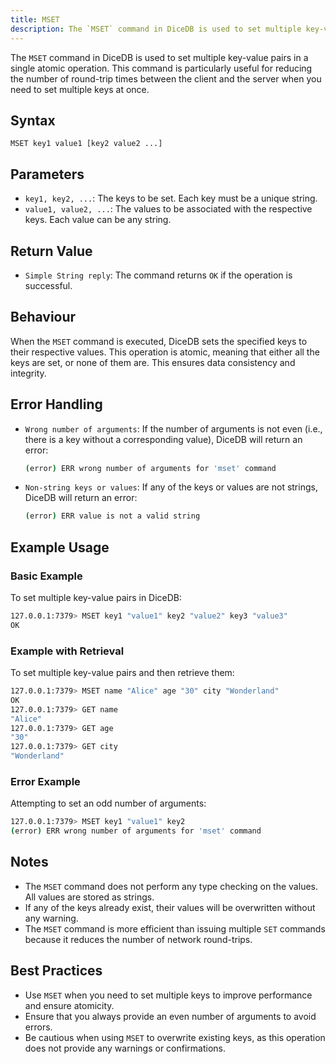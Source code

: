 ```yaml
---
title: MSET
description: The `MSET` command in DiceDB is used to set multiple key-value pairs in a single atomic operation. This command is particularly useful for reducing the number of round-trip times between the client and the server when you need to set multiple keys at once.
---
```


The `MSET` command in DiceDB is used to set multiple key-value pairs in a single atomic operation. This command is particularly useful for reducing the number of round-trip times between the client and the server when you need to set multiple keys at once.

## Syntax

```plaintext
MSET key1 value1 [key2 value2 ...]
```

## Parameters

- `key1, key2, ...`: The keys to be set. Each key must be a unique string.
- `value1, value2, ...`: The values to be associated with the respective keys. Each value can be any string.

## Return Value

- `Simple String reply`: The command returns `OK` if the operation is successful.

## Behaviour

When the `MSET` command is executed, DiceDB sets the specified keys to their respective values. This operation is atomic, meaning that either all the keys are set, or none of them are. This ensures data consistency and integrity.

## Error Handling

- `Wrong number of arguments`: If the number of arguments is not even (i.e., there is a key without a corresponding value), DiceDB will return an error:
  ```bash
  (error) ERR wrong number of arguments for 'mset' command
  ```
- `Non-string keys or values`: If any of the keys or values are not strings, DiceDB will return an error:
  ```bash
  (error) ERR value is not a valid string
  ```

## Example Usage

### Basic Example

To set multiple key-value pairs in DiceDB:

```bash
127.0.0.1:7379> MSET key1 "value1" key2 "value2" key3 "value3"
OK
```

### Example with Retrieval

To set multiple key-value pairs and then retrieve them:

```bash
127.0.0.1:7379> MSET name "Alice" age "30" city "Wonderland"
OK
127.0.0.1:7379> GET name
"Alice"
127.0.0.1:7379> GET age
"30"
127.0.0.1:7379> GET city
"Wonderland"
```

### Error Example

Attempting to set an odd number of arguments:

```sh
127.0.0.1:7379> MSET key1 "value1" key2
(error) ERR wrong number of arguments for 'mset' command
```

## Notes

- The `MSET` command does not perform any type checking on the values. All values are stored as strings.
- If any of the keys already exist, their values will be overwritten without any warning.
- The `MSET` command is more efficient than issuing multiple `SET` commands because it reduces the number of network round-trips.

## Best Practices

- Use `MSET` when you need to set multiple keys to improve performance and ensure atomicity.
- Ensure that you always provide an even number of arguments to avoid errors.
- Be cautious when using `MSET` to overwrite existing keys, as this operation does not provide any warnings or confirmations.
